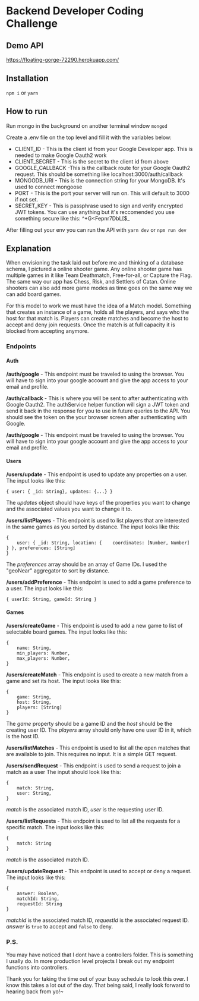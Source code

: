 # Backend Developer Coding Challenge

## Demo API
https://floating-gorge-72290.herokuapp.com/

## Installation
`npm i` or `yarn`

## How to run
Run mongo in the background on another terminal window
`mongod`

Create a .env file on the top level and fill it with the variables below:
* CLIENT_ID - This is the client id from your Google Developer app. This is needed to make Google Oauth2 work
* CLIENT_SECRET - This is the secret to the client id from above
* GOOGLE_CALLBACK -This is the callback route for your Google Oauth2 request. This should be something like localhost:3000/auth/callback
* MONGODB_URI - This is the connection string for your MongoDB. It's used to connect mongoose
* PORT - This is the port your server will run on. This will default to 3000 if not set.
* SECRET_KEY - This is passphrase used to sign and verify encrypted JWT tokens. You can use anything but it's reccomended you use something secure like this: ^+G<Fepnr7DbL[$_

After filling out your env you can run the API with `yarn dev` or `npm run dev`

## Explanation
When envisioning the task laid out before me and thinking of a database schema, I pictured a online shooter game. Any online shooter game has multiple games in it like Team Deathmatch, Free-for-all, or Capture the Flag. The same way our app has Chess, Risk, and Settlers of Catan.
Online shooters can also add more game modes as time goes on the same way we can add board games.  

For this model to work we must have the idea of a Match model. Something that creates an instance of a game, holds all the players, and says who the host for that match is. Players can create matches and become the host to accept and deny join requests. Once the match is at full capacity it is blocked from accepting anymore.

### Endpoints
#### Auth
**/auth/google** - This endpoint must be traveled to using the browser. You will have to sign into your google account and give the app access to your email and profile.  

**/auth/callback** - This is where you will be sent to after authenticating with Google Oauth2. The authService helper function will sign a JWT token and send it back in the response for you to use in future queries to the API. You should see the token on the your browser screen after authenticating with Google.

**/auth/google** - This endpoint must be traveled to using the browser. You will have to sign into your google account and give the app access to your email and profile.

#### Users

**/users/update** - This endpoint is used to update any properties on a user. The input looks like this:  
```
{ user: { _id: String}, updates: {...} }
``` 
The *updates* object should have keys of the properties you want to change and the associated values you want to change it to.

**/users/listPlayers** - This endpoint is used to list players that are interested in the same games as you sorted by distance. The input looks like this:  
```
{ 
    user: { _id: String, location: {    coordinates: [Number, Number] } }, preferences: [String] 
}
```  
The *preferences* array should be an array of Game IDs. I used the "geoNear" aggregator to sort by distance.


**/users/addPreference** - This endpoint is used to add a game preference to a user. The input looks like this:  
```
{ userId: String, gameId: String }
``` 

#### Games

**/users/createGame** - This endpoint is used to add a new game to list of selectable board games. The input looks like this:  
```
{
    name: String,
    min_players: Number,
    max_players: Number,
}
``` 


**/users/createMatch** - This endpoint is used to create a new match from a game and set its host. The input looks like this:  
```
{
    game: String,
    host: String,
    players: [String]
}
```  
The *game* property should be a game ID and the *host* should be the creating user ID. The *players* array should only have one user ID in it, which is the host ID.


**/users/listMatches** - This endpoint is used to list all the open matches that are available to join. This requires no input. It is a simple GET request. 


**/users/sendRequest** - This endpoint is used to send a request to join a match as a user The input should look like this:  
```
{
    match: String,
    user: String,
}
```  
*match* is the associated match ID, *user* is the requesting user ID.


**/users/listRequests** - This endpoint is used to list all the requests for a specific match. The input looks like this:  
```
{ 
    match: String
}
```  
*match* is the associated match ID.


**/users/updateRequest** - This endpoint is used to accept or deny a request. The input looks like this:  
```
{
    answer: Boolean, 
    matchId: String, 
    requestId: String
}
```  
*matchId* is the associated match ID, *requestId* is the associated request ID. *answer* is `true` to accept and `false` to deny.


### P.S.
You may have noticed that I dont have a controllers folder. This is something I usally do. In more production level projects I break out my endpoint functions into controllers. 

Thank you for taking the time out of your busy schedule to look this over. I know this takes a lot out of the day. That being said, I really look forward to hearing back from yo!~

